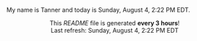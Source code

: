 My name is Tanner and today is Sunday, August 4, 2:22 PM EDT.

<p align="center">This <i>README</i> file is generated <b>every 3 hours</b>!</br>Last refresh: Sunday, August 4, 2:22 PM EDT<br /></p>
